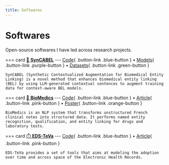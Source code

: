 ```yaml
---
title: Softwares
---
```

# Softwares

<style>
@media screen and (min-width: 24rem) {
    .md-typeset .card-set {
        grid-template-columns: repeat(auto-fit,minmax(24rem,1fr)) !important;
    }
}
.md-typeset .card-set h2 {
    display: flex;
    align-items: center;
    gap: 0.5rem;
}
/* Space the github stars to the right of the line
.md-typeset .card-set h2 > a:last-child {
    margin-left: auto;
} */
</style>

Open-source softwares I have led across research projects.

=== card
    [🤖 **SynCABEL**](https://huggingface.co/collections/Aremaki/syncabel-6879464c408df85057979e13)
    ---
    [Code](https://github.com/Aremaki/SynCABEL){ .button-link .blue-button } • [Models](https://huggingface.co/collections/Aremaki/syncabel-6879464c408df85057979e13){ .button-link .purple-button } • [Datasets](https://huggingface.co/datasets/Aremaki/SynCABEL){ .button-link .green-button }

    SynCABEL (Synthetic Contextualized Augmentation for Biomedical Entity Linking) is a novel method that enhances biomedical entity linking (BEL) by using LLM-generated contextual sentences to augment training data for context-aware BEL models.

=== card
    [🧪 **BioMedics**](https://github.com/Aremaki/BioMedics)
    ---
    [Code](https://github.com/Aremaki/BioMedics){ .button-link .blue-button } • [Article](https://medinform.jmir.org/2025/1/e68704){ .button-link .pink-button } • [Poster](/assets/files/2025_02_01_SaintMalo.pdf){ .button-link .orange-button }

    BioMedics is an NLP system that transforms unstructured French clinical notes into structured data. It performs named entity recognition, qualification, and entity linking for drugs and laboratory tests.

=== card
    [⏱️ **EDS-TeVa**](https://github.com/aphp/edsteva)
    ---
    [Code](https://github.com/aphp/edsteva){ .button-link .blue-button } • [Article](https://www.medrxiv.org/content/10.1101/2023.08.17.23294220v1){ .button-link .pink-button }

    EDS-TeVa provides a set of tools that aims at modeling the adoption over time and across space of the Electronic Health Records.
